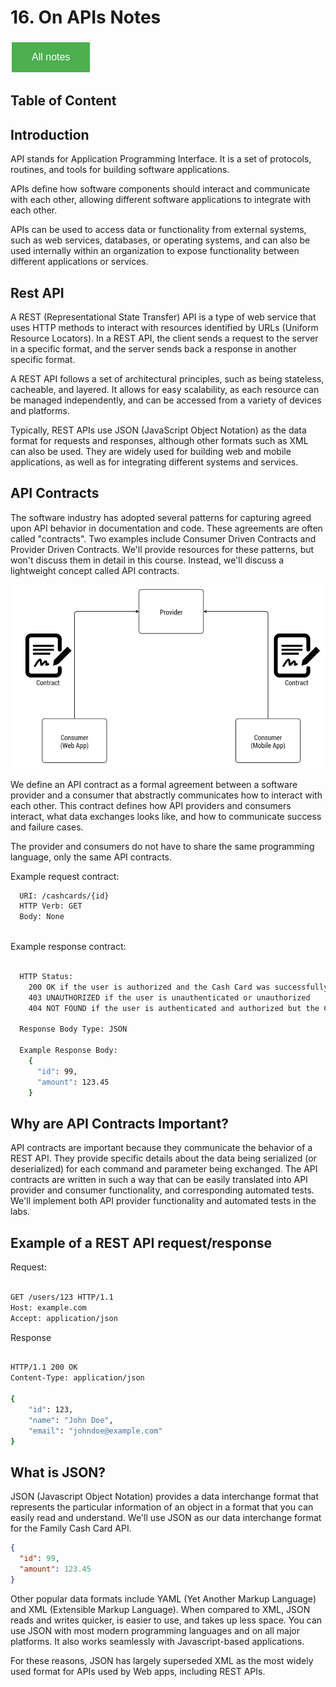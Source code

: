 # 16. On APIs Notes

<style>
  .back-button {
    background-color: #4CAF50; /* Green */
    border: none;
    color: white;
    padding: 15px 32px;
    text-align: center;
    text-decoration: none;
    display: inline-block;
    font-size: 16px;
    margin: 4px 2px;
    cursor: pointer;
  }
</style>

<button class="back-button" onclick="window.location.href='https://matiaspakua.github.io/tech.notes.io'">All notes</button>

## Table of Content

## Introduction

API stands for Application Programming Interface. It is a set of protocols, routines, and tools for building software applications. 

APIs define how software components should interact and communicate with each other, allowing different software applications to integrate with each other. 

APIs can be used to access data or functionality from external systems, such as web services, databases, or operating systems, and can also be used internally within an organization to expose functionality between different applications or services.

## Rest API

A REST (Representational State Transfer) API is a type of web service that uses HTTP methods to interact with resources identified by URLs (Uniform Resource Locators). In a REST API, the client sends a request to the server in a specific format, and the server sends back a response in another specific format.

A REST API follows a set of architectural principles, such as being stateless, cacheable, and layered. It allows for easy scalability, as each resource can be managed independently, and can be accessed from a variety of devices and platforms.

Typically, REST APIs use JSON (JavaScript Object Notation) as the data format for requests and responses, although other formats such as XML can also be used. They are widely used for building web and mobile applications, as well as for integrating different systems and services.

## API Contracts

The software industry has adopted several patterns for capturing agreed upon API behavior in documentation and code. These agreements are often called "contracts". Two examples include Consumer Driven Contracts and Provider Driven Contracts. We'll provide resources for these patterns, but won't discuss them in detail in this course. Instead, we'll discuss a lightweight concept called API contracts.

![API Contract](../images/api-contract-consumer-provider.png)

We define an API contract as a formal agreement between a software provider and a consumer that abstractly communicates how to interact with each other. This contract defines how API providers and consumers interact, what data exchanges looks like, and how to communicate success and failure cases.

The provider and consumers do not have to share the same programming language, only the same API contracts.

Example request contract:

```bash
  URI: /cashcards/{id}
  HTTP Verb: GET
  Body: None
  
```

Example response contract:

```bash

  HTTP Status:
    200 OK if the user is authorized and the Cash Card was successfully retrieved
    403 UNAUTHORIZED if the user is unauthenticated or unauthorized
    404 NOT FOUND if the user is authenticated and authorized but the Cash Card cannot be found

  Response Body Type: JSON

  Example Response Body:
    {
      "id": 99,
      "amount": 123.45
    }
```

## Why are API Contracts Important?

API contracts are important because they communicate the behavior of a REST API. They provide specific details about the data being serialized (or deserialized) for each command and parameter being exchanged. The API contracts are written in such a way that can be easily translated into API provider and consumer functionality, and corresponding automated tests. We'll implement both API provider functionality and automated tests in the labs.


## Example of a REST API request/response

Request:

```bash

GET /users/123 HTTP/1.1
Host: example.com
Accept: application/json

```

Response

```bash

HTTP/1.1 200 OK
Content-Type: application/json

{
    "id": 123,
    "name": "John Doe",
    "email": "johndoe@example.com"
}

```


## What is JSON?

JSON (Javascript Object Notation) provides a data interchange format that represents the particular information of an object in a format that you can easily read and understand. We'll use JSON as our data interchange format for the Family Cash Card API.


```json
{
  "id": 99,
  "amount": 123.45
}

```

Other popular data formats include YAML (Yet Another Markup Language) and XML (Extensible Markup Language). When compared to XML, JSON reads and writes quicker, is easier to use, and takes up less space. You can use JSON with most modern programming languages and on all major platforms. It also works seamlessly with Javascript-based applications.

For these reasons, JSON has largely superseded XML as the most widely used format for APIs used by Web apps, including REST APIs.
